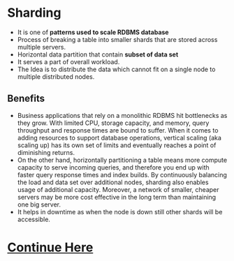 # Sharding 
* It is one of **patterns used to scale RDBMS database**
* Process of breaking a table into smaller shards that are stored across multiple servers. 
* Horizontal data partition that contain **subset of data set** 
* It serves a part of overall workload. 
* The Idea is to distribute the data which cannot fit on a single node to multiple distributed nodes. 

## Benefits 
*	Business applications that rely on a monolithic RDBMS hit bottlenecks as they grow. With limited CPU, storage capacity, and memory, query throughput and response times are bound to suffer. When it comes to adding resources to support database operations, vertical scaling (aka scaling up) has its own set of limits and eventually reaches a point of diminishing returns.
* 	On the other hand, horizontally partitioning a table means more compute capacity to serve incoming queries, and therefore you end up with faster query response times and index builds. By continuously balancing the load and data set over additional nodes, sharding also enables usage of additional capacity. Moreover, a network of smaller, cheaper servers may be more cost effective in the long term than maintaining one big server.
*	It helps in downtime as when the node is down still other shards will be accessible.

# [Continue Here](https://blog.yugabyte.com/how-data-sharding-works-in-a-distributed-sql-database/#:~:text=Sharding%20is%20the%20process%20of,portion%20of%20the%20overall%20workload)